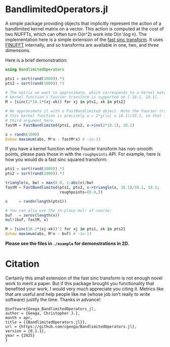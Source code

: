 
# BandlimitedOperators.jl

A simple package providing objects that implicitly represent the action of a
bandlimited kernel matrix on a vector. This action is computed at the cost of
two NUFFTs, which can often turn O(n^2) work into O(n \log n).  The
implementation here is a simple extension of the 
[fast sinc transform](https://msp.org/camcos/2006/1-1/camcos-v1-n1-p06-p.pdf).
It uses [FINUFFT](https://github.com/ludvigak/FINUFFT.jl) internally, and so
transforms are available in one, two, and three dimensions.

Here is a brief demonstration:
```julia
using BandlimitedOperators

pts1 = sort(rand(1000)).*3
pts2 = sort(rand(1000)).*3

# The matrix we want to approximate, which corresponds to a kernel matrix whose
# kernel function's Fourier transform is supported on [-18.1, 18.1].
M = [sinc(2*18.1*(xj-xk)) for xj in pts1, xk in pts2]

# We approximate it with a FastBandlimited object. Note the Fourier transform of
# this kernel function is precisely ω ↦ 2*χ(|ω| ≤ 18.1)/18.1, so that is the
# third argument here.
fastM = FastBandlimited(pts1, pts2, x->inv(2*18.1), 18.1)

x = randn(1000)
@show maximum(abs, M*x - fastM*x) # ~1e-13
```

If you have a kernel function whose Fourier transform has non-smooth points,
please pass those in with the `roughpoints` API. For example, here is how you
would do a fast sinc squared transform:
```julia
pts1 = sort(rand(1000)).*3
pts2 = sort(rand(1000)).*3

triangle(x, bw) = max(0.0, 1-abs(x)/bw)
fastM = FastBandlimited(pts1, pts2, x->triangle(x, 18.1)/18.1, 18.1; 
                        roughpoints=(0.0,))

x     = randn(length(pts1))

# You can also use the in-place mul! of course:
buf   = zeros(length(x))
mul!(buf, fastM, x)

M = [sinc(18.1*(xj-xk))^2 for xj in pts1, xk in pts2]
@show maximum(abs, M*x - buf) # ~1e-13
```

**Please see the files in `./example` for demonstrations in 2D.**

# Citation

Certainly this small extension of the fast sinc transform is not enough novel
work to merit a paper. But if this package brought you functionality that
benefited your work, I would very much appreciate you citing it. Metrics like
that are useful and help people like me (whose job isn't really to write
software) justify the time. Thanks in advance!
```
@software{Geoga_BandlimitedOperators_jl,
author = {Geoga, Christopher J.},
month = apr,
title = {{BandlimitedOperators.jl}},
url = {https://github.com/cgeoga/BandlimitedOperators.jl},
version = {0.1.1},
year = {2025}
}
```
